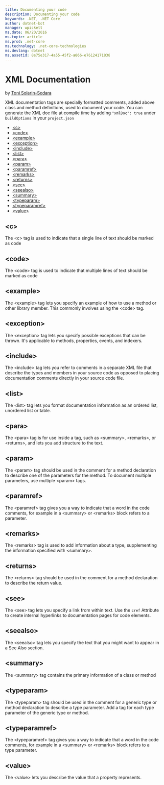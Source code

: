 ```yaml
---
title: Documenting your code
description: Documenting your code
keywords: .NET, .NET Core
author: dotnet-bot
manager: wpickett
ms.date: 06/20/2016
ms.topic: article
ms.prod: .net-core
ms.technology: .net-core-technologies
ms.devlang: dotnet
ms.assetid: 8e75e317-4a55-45f2-a866-e76124171838
---
```


# XML Documentation

by [Toni Solarin-Sodara](https://github.com/tsolarin)

XML documentation tags are specially formatted comments, added above class and method 
definitions, used to document your code. You can generate the XML doc file at compile time 
by adding `"xmlDoc": true` under `buildOptions` in your `project.json`

* [&lt;c&gt;](#c)
* [&lt;code&gt;](#code)
* [&lt;example&gt;](#example)
* [&lt;exception&gt;](#exception)
* [&lt;include&gt;](#include)
* [&lt;list&gt;](#list)
* [&lt;para&gt;](#para)
* [&lt;param&gt;](#param)
* [&lt;paramref&gt;](#paramref)
* [&lt;remarks&gt;](#remarks)
* [&lt;returns&gt;](#returns)
* [&lt;see&gt;](#see)
* [&lt;seealso&gt;](#seealso)
* [&lt;summary&gt;](#summary)
* [&lt;typeparam&gt;](#typeparam)
* [&lt;typeparamref&gt;](#typeparamref)
* [&lt;value&gt;](#value)

<a name="c"></a>
## &lt;c&gt;

The &lt;c&gt; tag is used to indicate that a single line of text should be marked as code

<a name="code"></a>
## &lt;code&gt;

The &lt;code&gt; tag is used to indicate that multiple lines of text should be marked as code

<a name="example"></a>
## &lt;example&gt;

The &lt;example&gt; tag lets you specify an example of how to use a method or other library member. 
This commonly involves using the &lt;code&gt; tag.

<a name="exception"></a>
## &lt;exception&gt;

The &lt;exception&gt; tag lets you specify possible exceptions that can be thrown. 
It's applicable to methods, properties, events, and indexers.

<a name="include"></a>
## &lt;include&gt;

The &lt;include&gt; tag lets you refer to comments in a separate XML file that describe the types and members 
in your source code as opposed to placing documentation comments directly in your source code file.

<a name="list"></a>
## &lt;list&gt;

The &lt;list&gt; tag lets you format documentation information as an ordered list, unordered list or table.

<a name="para"></a>
## &lt;para&gt;

The &lt;para&gt; tag is for use inside a tag, such as &lt;summary&gt;, &lt;remarks&gt;, 
or &lt;returns&gt;, and lets you add structure to the text.

<a name="param"></a>
## &lt;param&gt;

The &lt;param&gt; tag should be used in the comment for a method declaration to describe one of the parameters for the method.
To document multiple parameters, use multiple &lt;param&gt; tags.

<a name="paramref"></a>
## &lt;paramref&gt;

The &lt;paramref&gt; tag gives you a way to indicate that a word in the code comments, 
for example in a &lt;summary&gt; or &lt;remarks&gt; block refers to a parameter.

<a name="remarks"></a>
## &lt;remarks&gt;

The &lt;remarks&gt; tag is used to add information about a type, supplementing the information specified with &lt;summary&gt;.

<a name="returns"></a>
## &lt;returns&gt;

The &lt;returns&gt; tag should be used in the comment for a method declaration to describe the return value.

<a name="see"></a>
## &lt;see&gt;

The &lt;see&gt; tag lets you specify a link from within text. Use the `cref` Attribute to create internal hyperlinks to documentation pages for code elements.

<a name="seealso"></a>
## &lt;seealso&gt;

The &lt;seealso&gt; tag lets you specify the text that you might want to appear in a See Also section. 

<a name="summary"></a>
## &lt;summary&gt;

The &lt;summary&gt; tag contains the primary information of a class or method

<a name="typeparam"></a>
## &lt;typeparam&gt;

The &lt;typeparam&gt; tag should be used in the comment for a generic type or method declaration to describe a type parameter. 
Add a tag for each type parameter of the generic type or method.

<a name="typeparamref"></a>
## &lt;typeparamref&gt;

The &lt;typeparamref&gt; tag gives you a way to indicate that a word in the code comments, 
for example in a &lt;summary&gt; or &lt;remarks&gt; block refers to a type parameter.

<a name="value"></a>
## &lt;value&gt;

The &lt;value&gt; lets you describe the value that a property represents.
